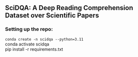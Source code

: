 ## SciDQA: A Deep Reading Comprehension Dataset over Scientific Papers

### Setting up the repo:  
`conda create -n scidqa --python=3.11`  
conda activate scidqa  
pip install -r requirements.txt  
